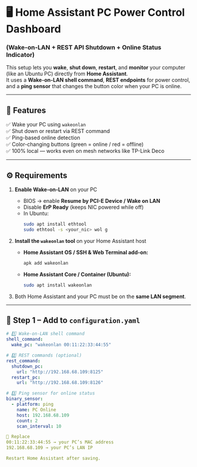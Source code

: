 # 🖥️ Home Assistant PC Power Control Dashboard  
### (Wake-on-LAN + REST API Shutdown + Online Status Indicator)

This setup lets you **wake**, **shut down**, **restart**, and **monitor** your computer (like an Ubuntu PC) directly from **Home Assistant**.  
It uses a **Wake-on-LAN shell command**, **REST endpoints** for power control, and a **ping sensor** that changes the button color when your PC is online.  

---

## 🧠 Features

✅ Wake your PC using `wakeonlan`  
✅ Shut down or restart via REST command  
✅ Ping-based online detection  
✅ Color-changing buttons (green = online / red = offline)  
✅ 100% local — works even on mesh networks like TP-Link Deco  

---

## ⚙️ Requirements

1. **Enable Wake-on-LAN** on your PC  
   - BIOS → enable **Resume by PCI-E Device / Wake on LAN**  
   - Disable **ErP Ready** (keeps NIC powered while off)
   - In Ubuntu:
     ```bash
     sudo apt install ethtool
     sudo ethtool -s <your_nic> wol g
     ```

2. **Install the `wakeonlan` tool** on your Home Assistant host  
   - **Home Assistant OS / SSH & Web Terminal add-on:**
     ```bash
     apk add wakeonlan
     ```
   - **Home Assistant Core / Container (Ubuntu):**
     ```bash
     sudo apt install wakeonlan
     ```

3. Both Home Assistant and your PC must be on the **same LAN segment**.

---

## 🧩 Step 1 – Add to `configuration.yaml`

```yaml
# 1️⃣ Wake-on-LAN shell command
shell_command:
  wake_pc: "wakeonlan 00:11:22:33:44:55"

# 2️⃣ REST commands (optional)
rest_command:
  shutdown_pc:
    url: "http://192.168.68.109:8125"
  restart_pc:
    url: "http://192.168.68.109:8126"

# 3️⃣ Ping sensor for online status
binary_sensor:
  - platform: ping
    name: PC Online
    host: 192.168.68.109
    count: 2
    scan_interval: 10

📝 Replace
00:11:22:33:44:55 → your PC’s MAC address
192.168.68.109 → your PC’s LAN IP

Restart Home Assistant after saving.

